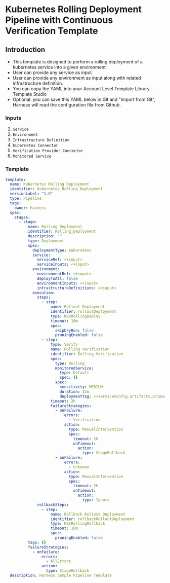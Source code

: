 # Kubernetes Rolling Deployment Pipeline with Continuous Verification Template

## Introduction

- This template is designed to perform a rolling deployment of a kubernetes service into a given environment
- User can provide any service as input
- User can provide any environment as input along with related infrastructure definition.
- You can copy the YAML into your Account Level Template Library - Template Studio
- Optional: you can save this YAML below in Git and "Import from Git", Harness will read the configuration file from Github.


### Inputs

1. `Service`
2. `Environment`
3. `Infrastructure Definition`
4. `Kubernetes Connector`
5. `Verification Provider Connector`
6. `Monitored Service`

### Template

```YAML
template:
  name: Kubernetes Rolling Deployment
  identifier: Kubernetes_Rolling_Deployment
  versionLabel: "1.0"
  type: Pipeline
  tags: 
    owner: Harness
  spec:
    stages:
      - stage:
          name: Rolling Deployment
          identifier: Rolling_Deployment
          description: ""
          type: Deployment
          spec:
            deploymentType: Kubernetes
            service:
              serviceRef: <+input>
              serviceInputs: <+input>
            environment:
              environmentRef: <+input>
              deployToAll: false
              environmentInputs: <+input>
              infrastructureDefinitions: <+input>
            execution:
              steps:
                - step:
                    name: Rollout Deployment
                    identifier: rolloutDeployment
                    type: K8sRollingDeploy
                    timeout: 10m
                    spec:
                      skipDryRun: false
                      pruningEnabled: false
                - step:
                    type: Verify
                    name: Rolling Verification
                    identifier: Rolling_Verification
                    spec:
                      type: Rolling
                      monitoredService:
                        type: Default
                        spec: {}
                      spec:
                        sensitivity: MEDIUM
                        duration: 15m
                        deploymentTag: <+serviceConfig.artifacts.primary.tag>
                    timeout: 2h
                    failureStrategies:
                      - onFailure:
                          errors:
                            - Verification
                          action:
                            type: ManualIntervention
                            spec:
                              timeout: 2h
                              onTimeout:
                                action:
                                  type: StageRollback
                      - onFailure:
                          errors:
                            - Unknown
                          action:
                            type: ManualIntervention
                            spec:
                              timeout: 2h
                              onTimeout:
                                action:
                                  type: Ignore
              rollbackSteps:
                - step:
                    name: Rollback Rollout Deployment
                    identifier: rollbackRolloutDeployment
                    type: K8sRollingRollback
                    timeout: 10m
                    spec:
                      pruningEnabled: false
          tags: {}
          failureStrategies:
            - onFailure:
                errors:
                  - AllErrors
                action:
                  type: StageRollback
  description: Harness Sample Pipeline Template
```
